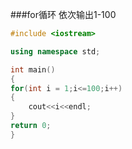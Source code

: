 ###for循环
依次输出1-100
```cpp
#include <iostream>

using namespace std;

int main()
{
for(int i = 1;i<=100;i++)
{
	cout<<i<<endl;
}
return 0;
}
```
